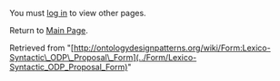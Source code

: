 You must [log in](http://ontologydesignpatterns.org/wiki/index.php?title=Special:UserLogin&returnto=Form:Lexico-Syntactic_ODP_Proposal_Form "Special:UserLogin") to view other pages.



Return to [Main Page](../Main_Page "Main Page").



Retrieved from "[http://ontologydesignpatterns.org/wiki/Form:Lexico-Syntactic\_ODP\_Proposal\_Form](../Form/Lexico-Syntactic_ODP_Proposal_Form)"